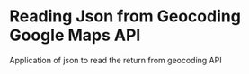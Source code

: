 # Reading Json from Geocoding Google Maps API
Application of json to read the return from geocoding API
